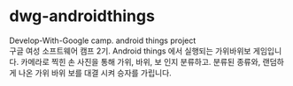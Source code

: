 # dwg-androidthings
Develop-With-Google camp. android things project  
구글 여성 소프트웨어 캠프 2기. Android things 에서 실행되는 가위바위보 게임입니다.
카메라로 찍힌 손 사진을 통해 가위, 바위, 보 인지 분류하고. 분류된 종류와, 랜덤하게 나온 가위 바위 보를 대결 시켜 승자를 가립니다.
